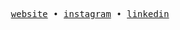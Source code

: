 <p align="center">
  <samp>
    <a href="https://iprakharv.com">website</a> •
    <a href="https://www.instagram.com/iprakharv/">instagram</a> •
    <a href="https://www.linkedin.com/in/iprakharv/">linkedin</a>
  </samp>
</p>
